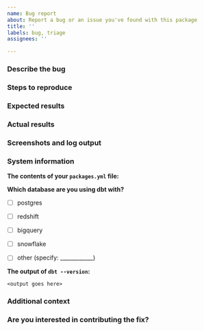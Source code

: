 ```yaml
---
name: Bug report
about: Report a bug or an issue you've found with this package
title: ''
labels: bug, triage
assignees: ''

---
```


### Describe the bug


### Steps to reproduce


### Expected results


### Actual results


### Screenshots and log output


### System information
**The contents of your `packages.yml` file:**

**Which database are you using dbt with?**
- [ ] postgres
- [ ] redshift
- [ ] bigquery
- [ ] snowflake
- [ ] other (specify: ____________)


**The output of `dbt --version`:**
```
<output goes here>
```


### Additional context


### Are you interested in contributing the fix?


